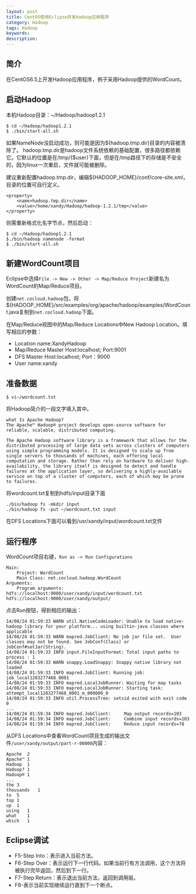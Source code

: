 ```yaml
---
layout: post
title: CentOS使用Eclipse开发Hadoop应用程序 
category: Hadoop
tags: Hadoop
keywords: 
description: 
---
```


## 简介
在CentOS6.5上开发Hadoop应用程序，例子采用Hadoop提供的WordCount。

## 启动Hadoop
本机Hadoop目录：~/Hadoop/hadoop1.2.1
	
	$ cd ~/Hadoop/hadoop1.2.1
	$ ./bin/start-all.sh

如果NameNode没启动成功，则可能是因为${hadoop.tmp.dir}目录的内容被清除了。
hadoop.tmp.dir是hadoop文件系统依赖的基础配置，很多路径都依赖它。它默认的位置是在/tmp/{$user}下面，但是在/tmp路径下的存储是不安全的，因为linux一次重启，文件就可能被删除。

建议重新配置hadoop.tmp.dir，编辑${HADOOP_HOME}/conf/core-site.xml，目录的位置可自行定义。

	<property>
        <name>hadoop.tmp.dir</name>
        <value>/home/xandy/Hadoop/hadoop-1.2.1/tmp</value>
    </property>

则需重新格式化名字节点，然后启动：

	$ cd ~/Hadoop/hadoop1.2.1
	$./bin/hadoop namenode -format
	$ ./bin/start-all.sh

## 新建WordCount项目

Eclipse中选择`File -> New -> Other -> Map/Reduce Project`新建名为WordCount的Map/Reduce项目。

创建`net.cocloud.hadoop`包，将${HADOOP_HOME}/src/examples/org/apache/hadoop/examples/WordCount.java复制到`net.cocloud.hadoop`下面。

在Map/Reduce视图中的Map/Reduce Locations中New Hadoop Location。填写相应的参数：

* Location name:XandyHadoop
* Map/Reduce Master Host:localhost; Port:9001
* DFS Master Host:localhost; Port：9000
* User name:xandy

## 准备数据

	$ vi~/wordcount.txt 

将Hadoop简介的一段文字填入其中。

	what Is Apache Hadoop?
	The Apache™ Hadoop® project develops open-source software for reliable, scalable, distributed computing.

	The Apache Hadoop software library is a framework that allows for the distributed processing of large data sets across clusters of computers using simple programming models. It is designed to scale up from single servers to thousands of machines, each offering local computation and storage. Rather than rely on hardware to deliver high-availability, the library itself is designed to detect and handle failures at the application layer, so delivering a highly-available service on top of a cluster of computers, each of which may be prone to failures.


将wordcount.txt复制到hdfs/input目录下面

	./bin/hadoop fs -mkdir input
	./bin/hadoop fs -put ~/wordcount.txt input

在DFS Locations下面可以看到/usr/xandy/input/wordcount.txt文件

## 运行程序

WordCount项目右键，`Run as -> Run Configurations`
	
	Main:
		Project: WordCount
		Main Class: net.cocloud.hadoop.WordCount
	Arguments:
		Program arguments: hdfs://localhost:9000/user/xandy/input/wordcount.txt hdfs://localhost:9000/user/xandy/output/

点击Run按钮，得到相应的输出：

	14/08/24 01:59:33 WARN util.NativeCodeLoader: Unable to load native-hadoop library for your platform... using builtin-java classes where applicable
	14/08/24 01:59:33 WARN mapred.JobClient: No job jar file set.  User classes may not be found. See JobConf(Class) or JobConf#setJar(String).
	14/08/24 01:59:33 INFO input.FileInputFormat: Total input paths to process : 1
	14/08/24 01:59:33 WARN snappy.LoadSnappy: Snappy native library not loaded
	14/08/24 01:59:33 INFO mapred.JobClient: Running job: job_local1283277468_0001
	14/08/24 01:59:33 INFO mapred.LocalJobRunner: Waiting for map tasks
	14/08/24 01:59:33 INFO mapred.LocalJobRunner: Starting task: attempt_local1283277468_0001_m_000000_0
	14/08/24 01:59:33 INFO util.ProcessTree: setsid exited with exit code 0
	...
	14/08/24 01:59:34 INFO mapred.JobClient:     Map output records=103
	14/08/24 01:59:34 INFO mapred.JobClient:     Combine input records=103
	14/08/24 01:59:34 INFO mapred.JobClient:     Reduce input records=78

从DFS Locations中查看WordCount项目生成的输出文件`/user/xandy/output/part-r-00000`内容：

	Apache	2
	Apache™	1
	Hadoop	1
	Hadoop?	1
	Hadoop®	1
	...
	the	3
	thousands	1
	to	5
	top	1
	up	1
	using	1
	what	1
	which	1


## Eclipse调试

* F5-Step Into：表示进入当前方法。
* F6-Step Over：表示运行下一行代码。如果当前行有方法调用，这个方法将被执行完毕返回，然后到下一行。
* F7-Step Return：表示退出当前方法，返回到调用层。
* F8-表示当前实现继续运行直到下一个断点。